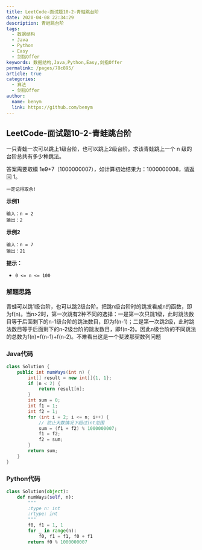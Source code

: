 ```yaml
---
title: LeetCode-面试题10-2-青蛙跳台阶
date: 2020-04-08 22:34:29
description: 青蛙跳台阶
tags: 
  - 数据结构
  - Java
  - Python
  - Easy
  - 剑指Offer
keywords: 数据结构,Java,Python,Easy,剑指Offer
permalink: /pages/78c895/
article: true
categories: 
  - 算法
  - 剑指Offer
author: 
  name: benym
  link: https://github.com/benym
---
```


## LeetCode-面试题10-2-青蛙跳台阶

一只青蛙一次可以跳上1级台阶，也可以跳上2级台阶。求该青蛙跳上一个 n 级的台阶总共有多少种跳法。

答案需要取模 1e9+7（1000000007），如计算初始结果为：1000000008，请返回 1。

`一定记得取余!`

 <!--more-->

**示例1**

```
输入：n = 2
输出：2
```

**示例2**

```
输入：n = 7
输出：21
```

**提示：**

- `0 <= n <= 100`

### 解题思路

青蛙可以跳1级台阶，也可以跳2级台阶。把跳n级台阶时的跳发看成n的函数，即为f(n)。当n>2时，第一次跳有2种不同的选择：一是第一次只跳1级，此时跳法数目等于后面剩下的n-1级台阶的跳法数目，即为f(n-1)；二是第一次跳2级，此时跳法数目等于后面剩下的n-2级台阶的跳发数目，即f(n-2)。因此n级台阶的不同跳法的总数为f(n)=f(n-1)+f(n-2)。不难看出这是一个斐波那契数列问题

### Java代码

```java
class Solution {
    public int numWays(int n) {
        int[] result = new int[]{1, 1};
        if (n < 2) {
            return result[n];
        }
        int sum = 0;
        int f1 = 1;
        int f2 = 1;
        for (int i = 2; i <= n; i++) {
            // 防止大数情况下超过int范围
            sum = (f1 + f2) % 1000000007;
            f1 = f2;
            f2 = sum;
        }
        return sum;
    }
}
```

### Python代码

```python
class Solution(object):
    def numWays(self, n):
        """
        :type n: int
        :rtype: int
        """
        f0, f1 = 1, 1
        for _ in range(n):
            f0, f1 = f1, f0 + f1
        return f0 % 1000000007
```

